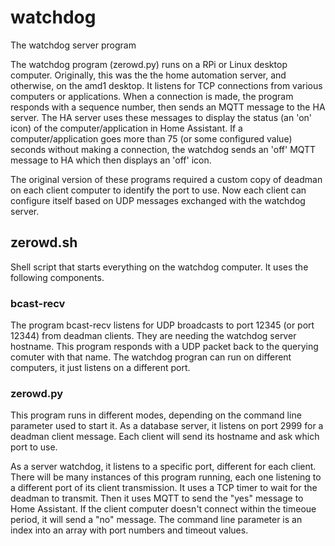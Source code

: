 # watchdog
The watchdog server program

The watchdog program (zerowd.py) runs on a RPi or Linux desktop computer.  Originally, this was the the home automation server, and otherwise, on the amd1 desktop. It listens for TCP connections from various computers or applications.  When a connection is made, the program responds with a sequence number, then sends an MQTT message to the HA server.  The HA server uses these messages to display the status (an 'on' icon) of the computer/application in Home Assistant. If a computer/application goes more than 75 (or some configured value) seconds without making a connection, the watchdog sends an 'off' MQTT message to HA which then displays an 'off' icon.

The original version of these programs required a custom copy of deadman on each client computer to identify the port to use.  Now each client can configure itself based on UDP messages exchanged with the watchdog server.

## zerowd.sh

Shell script that starts everything on the watchdog computer.  It uses the following components.

### bcast-recv

The program bcast-recv listens for UDP broadcasts to port 12345 (or port 12344) from deadman clients.  They are needing the watchdog server hostname. This program responds with a UDP packet back to the querying comuter with that name.  The watchdog progran can run on different computers, it just listens on a different port.

### zerowd.py

This program runs in different modes, depending on the command line parameter used to start it. As a database server, it listens on port 2999 for a deadman client message.  Each client will send its hostname and ask which port to use.

As a server watchdog, it listens to a specific port, different for each client.  There will be many instances of this program running, each one listening to a different port of its client transmission.  It uses a TCP timer to wait for the deadman to transmit.  Then it uses MQTT to send the "yes" message to Home Assistant.  If the client computer doesn't connect within the timeoue period, it will send a "no" message.  The command line parameter is an index into an array with port numbers and timeout values.
